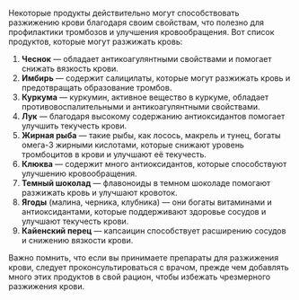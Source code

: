 Некоторые продукты действительно могут способствовать разжижению крови благодаря своим свойствам, что полезно для профилактики тромбозов и улучшения кровообращения. Вот список продуктов, которые могут разжижать кровь:

1. **Чеснок** — обладает антикоагулянтными свойствами и помогает снижать вязкость крови.
2. **Имбирь** — содержит салицилаты, которые могут разжижать кровь и предотвращать образование тромбов.
3. **Куркума** — куркумин, активное вещество в куркуме, обладает противовоспалительными и антикоагулянтными свойствами.
4. **Лук** — благодаря высокому содержанию антиоксидантов помогает улучшить текучесть крови.
5. **Жирная рыба** — такие рыбы, как лосось, макрель и тунец, богаты омега-3 жирными кислотами, которые снижают уровень тромбоцитов в крови и улучшают её текучесть.
6. **Клюква** — содержит много антиоксидантов, которые способствуют улучшению кровообращения.
7. **Темный шоколад** — флавоноиды в темном шоколаде помогают разжижать кровь и улучшают кровоток.
8. **Ягоды** (малина, черника, клубника) — они богаты витаминами и антиоксидантами, которые поддерживают здоровье сосудов и улучшают текучесть крови.
9. **Кайенский перец** — капсаицин способствует расширению сосудов и снижению вязкости крови.

Важно помнить, что если вы принимаете препараты для разжижения крови, следует проконсультироваться с врачом, прежде чем добавлять много этих продуктов в свой рацион, чтобы избежать чрезмерного разжижения крови.